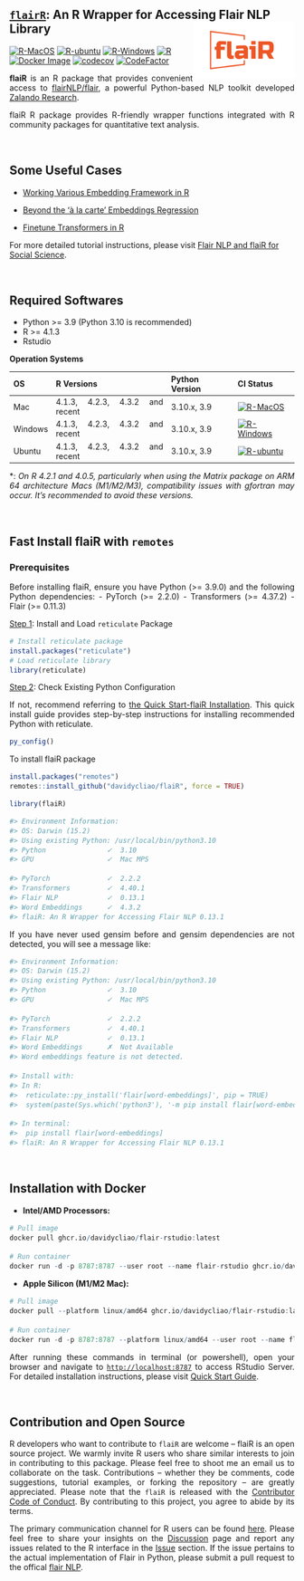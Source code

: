 
## <u>`flairR`</u>: An R Wrapper for Accessing Flair NLP Library <img src="man/figures/logo.png" align="right" width="180"/>

[![R-MacOS](https://github.com/davidycliao/flaiR/actions/workflows/r_macos.yml/badge.svg)](https://github.com/davidycliao/flaiR/actions/workflows/r_macos.yml)
[![R-ubuntu](https://github.com/davidycliao/flaiR/actions/workflows/r_ubuntu.yaml/badge.svg)](https://github.com/davidycliao/flaiR/actions/workflows/r_ubuntu.yaml)
[![R-Windows](https://github.com/davidycliao/flaiR/actions/workflows/r_window.yml/badge.svg)](https://github.com/davidycliao/flaiR/actions/workflows/r_window.yml)
[![R](https://img.shields.io/badge/R-package-blue)](https://github.com/davidycliao/flaiR)
[![Docker
Image](https://img.shields.io/badge/Docker-ghcr.io-blue?logo=docker)](https://github.com/davidycliao/flaiR/pkgs/container/flair-rstudio)
[![codecov](https://codecov.io/gh/davidycliao/flaiR/graph/badge.svg?token=CPIBIB6L78)](https://codecov.io/gh/davidycliao/flaiR)
[![CodeFactor](https://www.codefactor.io/repository/github/davidycliao/flair/badge)](https://www.codefactor.io/repository/github/davidycliao/flair)

<!-- [![R](https://img.shields.io/badge/R-package-blue)](https://github.com/davidycliao/flaiR) -->

<!-- [![flaiR-Docker](https://github.com/davidycliao/flaiR/actions/workflows/docker-publish.yml/badge.svg)](https://github.com/davidycliao/flaiR/actions/workflows/docker-publish.yml) -->

<!-- <!-- ![ARM64](https://img.shields.io/badge/ARM64-M1|M2-success?logo=arm) -->

<!-- [![R](https://img.shields.io/badge/R-package-blue)](https://github.com/davidycliao/flaiR) -->

<!-- [![Docker Image](https://img.shields.io/badge/Docker-ghcr.io-blue?logo=docker)](https://github.com/davidycliao/flaiR/pkgs/container/flair) -->

<!-- README.md is generated from README.Rmd. Please edit that file -->

<div style="text-align: justify">

**flaiR** is an R package that provides convenient access to
[flairNLP/flair](https://github.com/flairNLP/flair), a powerful
Python-based NLP toolkit developed [Zalando
Research](https://engineering.zalando.com/posts/2018/11/zalando-research-releases-flair.html).

flaiR R package provides R-friendly wrapper functions integrated with R
community packages for quantitative text analysis.

<!-- Through **flaiR**, R users can easily utilize and combine various word embeddings, train deep learning models, and fine-tune the latest transformer models from Hugging Face, bridging advanced NLP techniques with popular quantitative text analysis toolkits like quanteda in the R environment. -->

<!-- Our team trains and fine-tunes the models with Flair in [our projects](). -->

</div>

<br>

## Some Useful Cases

- [Working Various Embedding Framework in
  R](https://davidycliao.github.io/flaiR/articles/tutorial.html#embedding)

- [Beyond the ‘à la carte’ Embeddings
  Regression](https://davidycliao.github.io/flaiR/articles/tutorial.html#extending-contexts-embedding-regression)

- [Finetune Transformers in
  R](https://davidycliao.github.io/flaiR/articles/tutorial.html#finetune-transformers)

For more detailed tutorial instructions, please visit [Flair NLP and
flaiR for Social
Science](https://davidycliao.github.io/flaiR/articles/tutorial.html#introduction).

<br>

## Required Softwares

<div style="text-align: justify">

- Python \>= 3.9 (Python 3.10 is recommended)
- R \>= 4.1.3
- Rstudio

**Operation Systems**

| OS | R Versions | Python Version | CI Status |
|----|----|----|----|
| Mac | 4.1.3, 4.2.3, 4.3.2 and recent | 3.10.x, 3.9 | [![R-MacOS](https://github.com/davidycliao/flaiR/actions/workflows/r_macos.yml/badge.svg)](https://github.com/davidycliao/flaiR/actions/workflows/r_macos.yml) |
| Windows | 4.1.3, 4.2.3, 4.3.2 and recent | 3.10.x, 3.9 | [![R-Windows](https://github.com/davidycliao/flaiR/actions/workflows/r_window.yml/badge.svg)](https://github.com/davidycliao/flaiR/actions/workflows/r_window.yml) |
| Ubuntu | 4.1.3, 4.2.3, 4.3.2 and recent | 3.10.x, 3.9 | [![R-ubuntu](https://github.com/davidycliao/flaiR/actions/workflows/r_ubuntu.yaml/badge.svg)](https://github.com/davidycliao/flaiR/actions/workflows/r_ubuntu.yaml) |

\*: *On R 4.2.1 and 4.0.5, particularly when using the Matrix package on
ARM 64 architecture Macs (M1/M2/M3), compatibility issues with gfortran
may occur. It’s recommended to avoid these versions.*

<br>

## Fast Install flaiR with `remotes`

### Prerequisites

Before installing flaiR, ensure you have Python (\>= 3.9.0) and the
following Python dependencies: - PyTorch (\>= 2.2.0) - Transformers (\>=
4.37.2) - Flair (\>= 0.11.3)

<u>Step 1</u>: Install and Load `reticulate` Package

``` r
# Install reticulate package
install.packages("reticulate")
# Load reticulate library
library(reticulate)
```

<u>Step 2</u>: Check Existing Python Configuration

If not, recommend referring to [the Quick Start-flaiR
Installation](https://davidycliao.github.io/flaiR/articles/quickstart.html#option-1-fast-install-flair-and-python-with-reticulate).
This quick install guide provides step-by-step instructions for
installing recommended Python with reticulate.

``` r
py_config()
```

To install flaiR package

``` r
install.packages("remotes")
remotes::install_github("davidycliao/flaiR", force = TRUE)
```

``` r
library(flaiR)
```

``` bash
#> Environment Information:
#> OS: Darwin (15.2)
#> Using existing Python: /usr/local/bin/python3.10
#> Python               ✓  3.10
#> GPU                  ✓  Mac MPS

#> PyTorch              ✓  2.2.2
#> Transformers         ✓  4.40.1
#> Flair NLP            ✓  0.13.1
#> Word Embeddings      ✓  4.3.2
#> flaiR: An R Wrapper for Accessing Flair NLP 0.13.1
```

If you have never used gensim before and gensim dependencies are not
detected, you will see a message like:

``` bash
#> Environment Information:
#> OS: Darwin (15.2)
#> Using existing Python: /usr/local/bin/python3.10
#> Python               ✓  3.10
#> GPU                  ✓  Mac MPS

#> PyTorch              ✓  2.2.2
#> Transformers         ✓  4.40.1
#> Flair NLP            ✓  0.13.1
#> Word Embeddings      ✗  Not Available
#> Word embeddings feature is not detected.

#> Install with:
#> In R:
#>  reticulate::py_install('flair[word-embeddings]', pip = TRUE)
#>  system(paste(Sys.which('python3'), '-m pip install flair[word-embeddings]'))

#> In terminal:
#>  pip install flair[word-embeddings]
#> flaiR: An R Wrapper for Accessing Flair NLP 0.13.1
```

<br>

## Installation with Docker

- **Intel/AMD Processors:**

``` r
# Pull image
docker pull ghcr.io/davidycliao/flair-rstudio:latest

# Run container
docker run -d -p 8787:8787 --user root --name flair-rstudio ghcr.io/davidycliao/flair-rstudio:latest
```

- **Apple Silicon (M1/M2 Mac):**

``` r
# Pull image
docker pull --platform linux/amd64 ghcr.io/davidycliao/flair-rstudio:latest

# Run container
docker run -d -p 8787:8787 --platform linux/amd64 --user root --name flair-rstudio ghcr.io/davidycliao/flair-rstudio:latest
```

After running these commands in terminal (or powershell), open your
browser and navigate to [`http://localhost:8787`](http://localhost:8787)
to access RStudio Server. For detailed installation instructions, please
visit [Quick Start
Guide](https://davidycliao.github.io/flaiR/articles/quickstart.html#flair-installation).

</div>

<br>

## Contribution and Open Source

<div style="text-align: justify">

R developers who want to contribute to `flaiR` are welcome – flaiR is an
open source project. We warmly invite R users who share similar
interests to join in contributing to this package. Please feel free to
shoot me an email us to collaborate on the task. Contributions – whether
they be comments, code suggestions, tutorial examples, or forking the
repository – are greatly appreciated. Please note that the `flaiR` is
released with the [Contributor Code of
Conduct](https://github.com/davidycliao/flaiR/blob/master/CONDUCT.md).
By contributing to this project, you agree to abide by its terms.

The primary communication channel for R users can be found
[here](https://github.com/davidycliao/flaiR/discussions). Please feel
free to share your insights on the
[Discussion](https://github.com/davidycliao/flaiR/discussions) page and
report any issues related to the R interface in the
[Issue](https://github.com/davidycliao/flaiR/issues) section. If the
issue pertains to the actual implementation of Flair in Python, please
submit a pull request to the offical [flair
NLP](https://github.com/flairnlp/flair).

</div>

<br>
